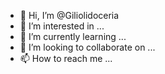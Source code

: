 - 👋 Hi, I’m @Giliolidoceria
- 👀 I’m interested in ...
- 🌱 I’m currently learning ...
- 💞️ I’m looking to collaborate on ...
- 📫 How to reach me ...

<!---
Giliolidoceria/Giliolidoceria is a ✨ special ✨ repository because its `README.md` (this file) appears on your GitHub profile.
You can click the Preview link to take a look at your changes.
--->
